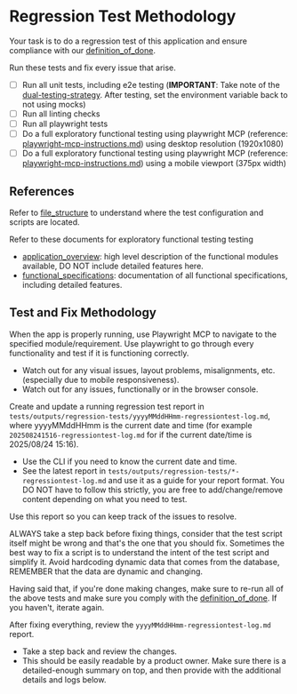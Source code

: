 # Regression Test Methodology

Your task is to do a regression test of this application and ensure compliance with our [definition_of_done](/docs/specs/definition_of_done.md).

Run these tests and fix every issue that arise.

- [ ] Run all unit tests, including e2e testing (**IMPORTANT**: Take note of the [dual-testing-strategy](/docs/dual-strategy-testing.md). After testing, set the environment variable back to not using mocks)
- [ ] Run all linting checks
- [ ] Run all playwright tests
- [ ] Do a full exploratory functional testing using playwright MCP (reference: [playwright-mcp-instructions.md](./playwright-mcp-instructions.md)) using desktop resolution (1920x1080)
- [ ] Do a full exploratory functional testing using playwright MCP (reference: [playwright-mcp-instructions.md](./playwright-mcp-instructions.md)) using a mobile viewport (375px width)

## References

Refer to [file_structure](/docs/file_structure.md) to understand where the test configuration and scripts are located.

Refer to these documents for exploratory functional testing testing

- [application_overview](/docs/specs/application_overview.md): high level description of the functional modules available, DO NOT include detailed features here.
- [functional_specifications](/docs/specs/functional_specifications.md): documentation of all functional specifications, including detailed features.

## Test and Fix Methodology

When the app is properly running, use Playwright MCP to navigate to the specified module/requirement. Use playwright to go through every functionality and test if it is functioning correctly.

- Watch out for any visual issues, layout problems, misalignments, etc. (especially due to mobile responsiveness).
- Watch out for any issues, functionally or in the browser console.

Create and update a running regression test report in `tests/outputs/regression-tests/yyyyMMddHHmm-regressiontest-log.md`, where yyyyMMddHHmm is the current date and time (for example `202508241516-regressiontest-log.md` for if the current date/time is 2025/08/24 15:16).

- Use the CLI if you need to know the current date and time.
- See the latest report in `tests/outputs/regression-tests/*-regressiontest-log.md` and use it as a guide for your report format. You DO NOT have to follow this strictly, you are free to add/change/remove content depending on what you need to test.

Use this report so you can keep track of the issues to resolve.

ALWAYS take a step back before fixing things, consider that the test script itself might be wrong and that's the one that you should fix. Sometimes the best way to fix a script is to understand the intent of the test script and simplify it. Avoid hardcoding dynamic data that comes from the database, REMEMBER that the data are dynamic and changing.

Having said that, if you're done making changes, make sure to re-run all of the above tests and make sure you comply with the [definition_of_done](/docs/specs/definition_of_done.md). If you haven't, iterate again.

After fixing everything, review the `yyyyMMddHHmm-regressiontest-log.md` report.

- Take a step back and review the changes.
- This should be easily readable by a product owner. Make sure there is a detailed-enough summary on top, and then provide with the additional details and logs below.
